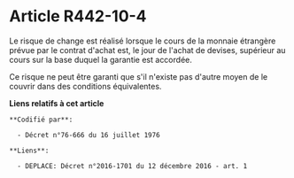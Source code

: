 # Article R442-10-4

Le risque de change est réalisé lorsque le cours de la monnaie étrangère prévue par le contrat d'achat est, le jour de
l'achat de devises, supérieur au cours sur la base duquel la garantie est accordée.

Ce risque ne peut être garanti que s'il n'existe pas d'autre moyen de le couvrir dans des conditions équivalentes.

**Liens relatifs à cet article**

	**Codifié par**:

	  - Décret n°76-666 du 16 juillet 1976

	**Liens**:

	  - DEPLACE: Décret n°2016-1701 du 12 décembre 2016 - art. 1

